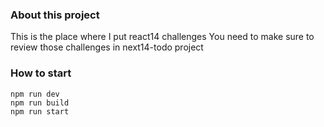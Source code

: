 ### About this project

This is the place where I put react14 challenges
You need to make sure to review those challenges in next14-todo project

### How to start

```
npm run dev
npm run build
npm run start
```
